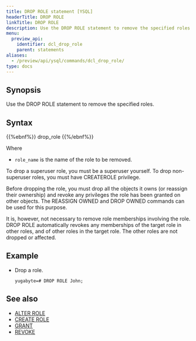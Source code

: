 ```yaml
---
title: DROP ROLE statement [YSQL]
headerTitle: DROP ROLE
linkTitle: DROP ROLE
description: Use the DROP ROLE statement to remove the specified roles.
menu:
  preview_api:
    identifier: dcl_drop_role
    parent: statements
aliases:
  - /preview/api/ysql/commands/dcl_drop_role/
type: docs
---
```


## Synopsis

Use the DROP ROLE statement to remove the specified roles.

## Syntax

{{%ebnf%}}
  drop_role
{{%/ebnf%}}

Where

- `role_name` is the name of the role to be removed.

To drop a superuser role, you must be a superuser yourself. To drop non-superuser roles, you must have CREATEROLE privilege.

Before dropping the role, you must drop all the objects it owns (or reassign their ownership) and revoke any privileges the role has been granted on other objects. The REASSIGN OWNED and DROP OWNED commands can be used for this purpose.

It is, however, not necessary to remove role memberships involving the role. DROP ROLE automatically revokes any memberships of the target role in other roles, and of other roles in the target role. The other roles are not dropped or affected.

## Example

- Drop a role.

  ```plpgsql
  yugabyte=# DROP ROLE John;
  ```

## See also

- [ALTER ROLE](../dcl_alter_role)
- [CREATE ROLE](../dcl_create_role)
- [GRANT](../dcl_grant)
- [REVOKE](../dcl_revoke)

